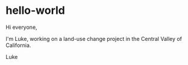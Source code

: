 # hello-world


Hi everyone,

I'm Luke, working on a land-use change project in the Central Valley of California.

Luke
